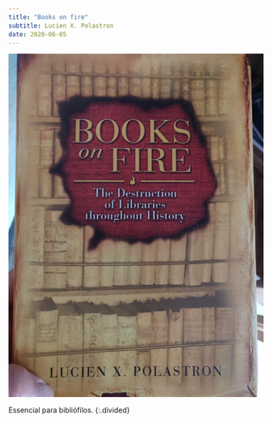 ```yaml
---
title: "Books on fire"
subtitle: Lucien X. Polastron
date: 2020-06-05
---
```


![Books on fire](assets/images/bk_3.jpg)

Essencial para bibliófilos.
{:.divided}